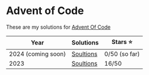 # Advent of Code

These are my solutions for [Advent Of Code](https://adventofcode.com)

| Year               | Solutions          | Stars ⭐️     |
| ------------------ | ------------------ | ------------- |
| 2024 (coming soon) | [Soultions](/2024) | 0/50 (so far) |
| 2023               | [Soultions](/2023) | 16/50         |
